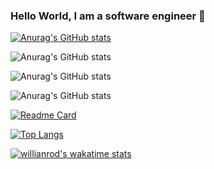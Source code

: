 ### Hello World, I am a software engineer 👋

<!--
**joshwaoti/joshwaoti** is a ✨ _special_ ✨ repository because its `README.md` (this file) appears on your GitHub profile.

Here are some ideas to get you started:

- 🔭 I’m currently working on ...
- 🌱 I’m currently learning ...
- 👯 I’m looking to collaborate on ...
- 🤔 I’m looking for help with ...
- 💬 Ask me about ...
- 📫 How to reach me: ...
- 😄 Pronouns: ...
- ⚡ Fun fact: ...
-->



[![Anurag's GitHub stats](https://github-readme-stats.vercel.app/api?username=joshwaoti)](https://github.com/anuraghazra/github-readme-stats)

![Anurag's GitHub stats](https://github-readme-stats.vercel.app/api?username=joshwaoti&count_private=true)

![Anurag's GitHub stats](https://github-readme-stats.vercel.app/api?username=joshwaoti&show_icons=true)

![Anurag's GitHub stats](https://github-readme-stats.vercel.app/api?username=joshwaoti&show_icons=true&theme=radical)

[![Readme Card](https://github-readme-stats.vercel.app/api/pin/?username=joshwaoti&repo=github-readme-stats)](https://github.com/anuraghazra/github-readme-stats)

[![Top Langs](https://github-readme-stats.vercel.app/api/top-langs/?username=joshwaoti&langs_count=8)](https://github.com/anuraghazra/github-readme-stats)

[![willianrod's wakatime stats](https://github-readme-stats.vercel.app/api/wakatime?username=joshwaoti)](https://github.com/anuraghazra/github-readme-stats)
